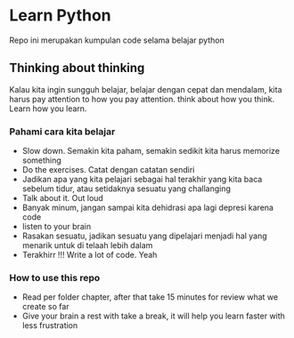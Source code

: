 # Learn Python

Repo ini merupakan kumpulan code selama belajar python

## Thinking about thinking
Kalau kita ingin sungguh belajar, belajar dengan cepat dan mendalam, kita harus pay attention to how you pay attention.
think about how you think. Learn how you learn.

### Pahami cara kita belajar
- Slow down. Semakin kita paham, semakin sedikit kita harus memorize something
- Do the exercises. Catat dengan catatan sendiri
- Jadikan apa yang kita pelajari sebagai hal terakhir yang kita baca sebelum tidur, atau setidaknya sesuatu yang challanging
- Talk about it. Out loud
- Banyak minum, jangan sampai kita dehidrasi apa lagi depresi karena code
- listen to your brain
- Rasakan sesuatu, jadikan sesuatu yang dipelajari menjadi hal yang menarik untuk di telaah lebih dalam
- Terakhirr !!! Write a lot of code. Yeah

### How to use this repo
- Read per folder chapter, after that take 15 minutes for review what we create so far
- Give your brain a rest with take a break, it will help you learn faster with less frustration
